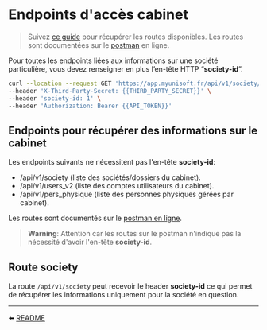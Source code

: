 # Endpoints d'accès cabinet

> Suivez [ce guide](./endpoints_accessibles.md) pour récupérer les routes disponibles.
Les routes sont documentées sur le [postman](https://docs.api.myunisoft.fr/#intro) en ligne.

Pour toutes les endpoints liées aux informations sur une société particulière, vous devez renseigner en plus l’en-tête HTTP “**society-id**”.

```bash
curl --location --request GET 'https://app.myunisoft.fr/api/v1/society/exercice' \
--header 'X-Third-Party-Secret: {{THIRD_PARTY_SECRET}}' \
--header 'society-id: 1' \
--header 'Authorization: Bearer {{API_TOKEN}}'
```

## Endpoints pour récupérer des informations sur le cabinet

Les endpoints suivants ne nécessitent pas l'en-tête **society-id**:

- /api/v1/society (liste des sociétés/dossiers du cabinet).
- /api/v1/users_v2 (liste des comptes utilisateurs du cabinet).
- /api/v1/pers_physique (liste des personnes physiques gérées par cabinet).

Les routes sont documentés sur le [postman en ligne](https://docs.api.myunisoft.fr/#intro).

> **Warning**: Attention car les routes sur le postman n'indique pas la nécessité d'avoir l'en-tête **society-id**.

## Route society
La route `/api/v1/society` peut recevoir le header **society-id** ce qui permet de récupérer les informations uniquement pour la société en question.

---

⬅️ [README](../../README.md)

